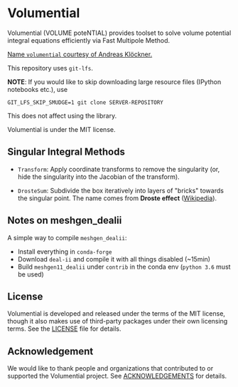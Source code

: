 # Volumential

Volumential (VOLUME poteNTIAL) provides toolset to solve volume potential integral equations
efficiently via Fast Multipole Method.

[Name `volumential` courtesy of Andreas Klöckner.](https://gitlab.tiker.net/xywei/volumential/issues/2)

This repository uses `git-lfs`.

**NOTE**: If you would like to skip downloading large resource files (IPython
notebooks etc.), use
```
GIT_LFS_SKIP_SMUDGE=1 git clone SERVER-REPOSITORY
```
This does not affect using the library.

Volumential is under the MIT license.

## Singular Integral Methods

- `Transform`: Apply coordinate transforms to remove the singularity (or, hide the singularity into the Jacobian of the transform).

- `DrosteSum`: Subdivide the box iteratively into layers of "bricks" towards the singular point. The name comes from **Droste effect** ([Wikipedia](https://en.wikipedia.org/wiki/Droste_effect)).

## Notes on meshgen_dealii

A simple way to compile `meshgen_dealii`:

- Install everything in `conda-forge`
- Download `deal-ii` and compile it with all things disabled (~15min)
- Build `meshgen11_dealii` under `contrib` in the conda env (`python 3.6` must be used)

## License

Volumential is developed and released under the terms of the MIT license,
though it also makes use of third-party packages under their own licensing
terms. See the [LICENSE](./LICENSE.md) file for details.

## Acknowledgement

We would like to thank people and organizations that contributed to or supported the
Volumential project. See [ACKNOWLEDGEMENTS](./ACKNOWLEDGEMENTS.md) for details.

